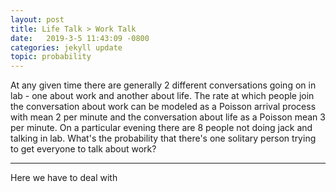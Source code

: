 ```yaml
---
layout: post
title: Life Talk > Work Talk
date:   2019-3-5 11:43:09 -0800
categories: jekyll update
topic: probability
---
```


At any given time there are generally 2 different conversations going on in lab - one about work and another about life. The rate at which people join the conversation about work can be modeled as a Poisson arrival process with mean 2 per minute and the conversation about life as a Poisson mean 3 per minute. On a particular evening there are 8 people not doing jack and talking in lab. What's the probability that there's one solitary person trying to get everyone to talk about work?


<hr>

Here we have to deal with 


